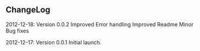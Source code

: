## ChangeLog

2012-12-18: Version 0.0.2
    Improved Error handling
    Improved Readme
    Minor Bug fixes

2012-12-17: Version 0.0.1
    Initial launch.
